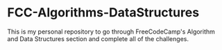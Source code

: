 # FCC-Algorithms-DataStructures
This is my personal repository to go through FreeCodeCamp's Algorithm and Data Structures section and complete all of the challenges.

